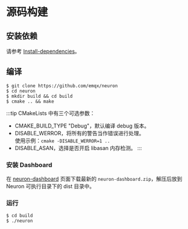 # 源码构建

## 安装依赖

请参考 [Install-dependencies](https://github.com/emqx/neuron/blob/main/Install-dependencies.md)。

## 编译

```
$ git clone https://github.com/emqx/neuron
$ cd neuron
$ mkdir build && cd build
$ cmake .. && make
```

:::tip
CMakeLists 中有三个可选参数：
* CMAKE_BUILD_TYPE "Debug"，默认编译 debug 版本。
* DISABLE_WERROR，将所有的警告当作错误进行处理。<br />使用示例：```cmake -DISABLE_WERROR=1 ..```
* DISABLE_ASAN，选择是否开启 libasan 内存检测。
:::

### 安装 Dashboard

在 [neuron-dashboard](https://github.com/emqx/neuron-dashboard/releases) 页面下载最新的 `neuron-dashboard.zip`，解压后放到 Neuron 可执行目录下的 dist 目录中。

### 运行

```
$ cd build
$ ./neuron
```
